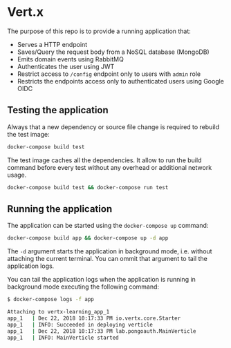 # Vert.x

The purpose of this repo is to provide a running application that:

- Serves a HTTP endpoint
- Saves/Query the request body from a NoSQL database (MongoDB)
- Emits domain events using RabbitMQ
- Authenticates the user using JWT
- Restrict access to `/config` endpoint only to users with `admin` role
- Restricts the endpoints access only to authenticated users using Google OIDC

## Testing the application

Always that a new dependency or source file change is required to rebuild the test image:

```bash
docker-compose build test
```

The test image caches all the dependencies. It allow to run the build command
before every test without any overhead or additional network usage.

```bash
docker-compose build test && docker-compose run test
```

## Running the application

The application can be started using the `docker-compose up` command:

```bash
docker-compose build app && docker-compose up -d app
```

The `-d` argument starts the application in background mode, i.e. without attaching the current terminal. You can ommit that argument to tail the application logs.

You can tail the application logs when the application is running in background mode executing the following command:

```bash
$ docker-compose logs -f app

Attaching to vertx-learning_app_1
app_1   | Dec 22, 2018 10:17:33 PM io.vertx.core.Starter
app_1   | INFO: Succeeded in deploying verticle
app_1   | Dec 22, 2018 10:17:33 PM lab.pongoauth.MainVerticle
app_1   | INFO: MainVerticle started

```
